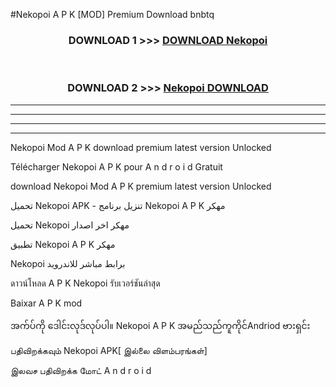 #Nekopoi  A P K [MOD] Premium Download bnbtq



<div align="center">

<h3>DOWNLOAD 1 >>> <a href="https://teeasianyam.web.app?sq=Nekopoi ">DOWNLOAD Nekopoi  </a></h3><br>

<h3>DOWNLOAD 2 >>> <a href="https://teeasianyam.web.app?sq=Nekopoi  ">Nekopoi   DOWNLOAD </a></h3>

</div>


----------------------------------------------------------

----------------------------------------------------------

----------------------------------------------------------

----------------------------------------------------------


Nekopoi   Mod A P K download premium latest version Unlocked

Télécharger Nekopoi   A P K pour A n d r o i d Gratuit

download Nekopoi   Mod A P K premium latest version Unlocked

تحميل Nekopoi   APK - تنزيل برنامج Nekopoi   A P K مهكر

تحميل Nekopoi   مهكر اخر اصدار

تطبيق Nekopoi   A P K مهكر

Nekopoi   برابط مباشر للاندرويد

ดาวน์โหลด A P K Nekopoi   รับเวอร์ชันล่าสุด

Baixar A P K mod

အက်ပ်ကို ဒေါင်းလုဒ်လုပ်ပါ။ Nekopoi   A P K အမည်သည်ကူကိုင်Andriod ဗားရှင်း

பதிவிறக்கவும் Nekopoi   APK[ இல்லை விளம்பரங்கள்] 
 
இலவச பதிவிறக்க மோட் A n d r o i d



